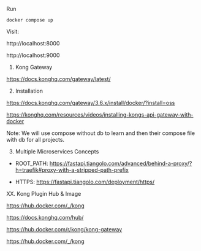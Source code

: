 Run

```
docker compose up
```

Visit:

http://localhost:8000

http://localhost:9000



1. Kong Gateway

https://docs.konghq.com/gateway/latest/

2. Installation

https://docs.konghq.com/gateway/3.6.x/install/docker/?install=oss

https://konghq.com/resources/videos/installing-kongs-api-gateway-with-docker

Note: We will use compose without db to learn and then their compose file with db for all projects.

3. Multiple Microservices Concepts

- ROOT_PATH: https://fastapi.tiangolo.com/advanced/behind-a-proxy/?h=traefik#proxy-with-a-stripped-path-prefix


- HTTPS: https://fastapi.tiangolo.com/deployment/https/

XX. Kong Plugin Hub & Image

https://hub.docker.com/_/kong

https://docs.konghq.com/hub/

https://hub.docker.com/r/kong/kong-gateway

https://hub.docker.com/_/kong
